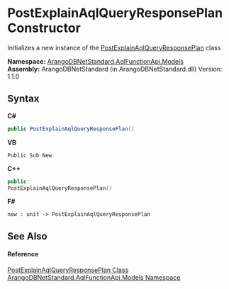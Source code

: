 # PostExplainAqlQueryResponsePlan Constructor 
 

Initializes a new instance of the <a href="7eaee5d9-3125-cc86-eb86-9f9995689584">PostExplainAqlQueryResponsePlan</a> class

**Namespace:**&nbsp;<a href="e03acbe1-782e-533e-7ffe-cd51613ed54f">ArangoDBNetStandard.AqlFunctionApi.Models</a><br />**Assembly:**&nbsp;ArangoDBNetStandard (in ArangoDBNetStandard.dll) Version: 1.1.0

## Syntax

**C#**<br />
``` C#
public PostExplainAqlQueryResponsePlan()
```

**VB**<br />
``` VB
Public Sub New
```

**C++**<br />
``` C++
public:
PostExplainAqlQueryResponsePlan()
```

**F#**<br />
``` F#
new : unit -> PostExplainAqlQueryResponsePlan
```


## See Also


#### Reference
<a href="7eaee5d9-3125-cc86-eb86-9f9995689584">PostExplainAqlQueryResponsePlan Class</a><br /><a href="e03acbe1-782e-533e-7ffe-cd51613ed54f">ArangoDBNetStandard.AqlFunctionApi.Models Namespace</a><br />